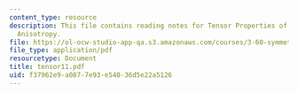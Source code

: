 ```yaml
---
content_type: resource
description: This file contains reading notes for Tensor Properties of Crystals and
  Anisotropy.
file: https://ol-ocw-studio-app-qa.s3.amazonaws.com/courses/3-60-symmetry-structure-and-tensor-properties-of-materials-fall-2005/f37962e9a0877e93e54036d5e22a5126_tensor11.pdf
file_type: application/pdf
resourcetype: Document
title: tensor11.pdf
uid: f37962e9-a087-7e93-e540-36d5e22a5126
---
```

